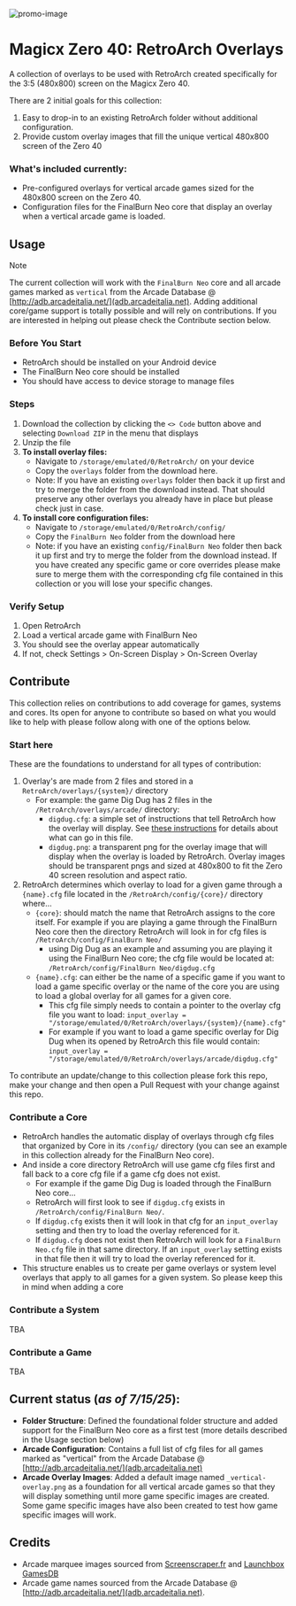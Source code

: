 ![promo-image](https://github.com/user-attachments/assets/9b889edc-90f8-457c-b804-c3802ac050ef)

# Magicx Zero 40: RetroArch Overlays

A collection of overlays to be used with RetroArch created specifically for the 3:5 (480x800) screen on the Magicx Zero 40.  

There are 2 initial goals for this collection:

1. Easy to drop-in to an existing RetroArch folder without additional configuration.
2. Provide custom overlay images that fill the unique vertical 480x800 screen of the Zero 40

### What's included currently:
- Pre-configured overlays for vertical arcade games sized for the 480x800 screen on the Zero 40.
- Configuration files for the FinalBurn Neo core that display an overlay when a vertical arcade game is loaded.

## Usage

> [!NOTE]  
> The current collection will work with the `FinalBurn Neo` core and all arcade games marked as `vertical` from the Arcade Database @ [http://adb.arcadeitalia.net/](adb.arcadeitalia.net).  Adding additional core/game support is totally possible and will rely on contributions.  If you are interested in helping out please check the Contribute section below.

### Before You Start
- RetroArch should be installed on your Android device
- The FinalBurn Neo core should be installed
- You should have access to device storage to manage files

### Steps

1. Download the collection by clicking the `<> Code` button above and selecting `Download ZIP` in the menu that displays
2. Unzip the file
3. **To install overlay files:**
   - Navigate to `/storage/emulated/0/RetroArch/` on your device
   - Copy the `overlays` folder from the download here.
   - Note: If you have an existing `overlays` folder then back it up first and try to merge the folder from the download instead. That should preserve any other overlays you already have in place but please check just in case.
4. **To install core configuration files:**
   - Navigate to `/storage/emulated/0/RetroArch/config/`
   - Copy the `FinalBurn Neo` folder from the download here
   - Note: if you have an existing `config/FinalBurn Neo` folder then back it up first and try to merge the folder from the download instead.  If you have created any specific game or core overrides please make sure to merge them with the corresponding cfg file contained in this collection or you will lose your specific changes.

### Verify Setup
1. Open RetroArch
2. Load a vertical arcade game with FinalBurn Neo
3. You should see the overlay appear automatically
4. If not, check Settings > On-Screen Display > On-Screen Overlay

## Contribute

This collection relies on contributions to add coverage for games, systems and cores. Its open for anyone to contribute so based on what you would like to help with please follow along with one of the options below.

### Start here

These are the foundations to understand for all types of contribution:

1. Overlay's are made from 2 files and stored in a `RetroArch/overlays/{system}/` directory
	- For example: the game Dig Dug has 2 files in the `/RetroArch/overlays/arcade/` directory:
		- `digdug.cfg`: a simple set of instructions that tell RetroArch how the overlay will display.  See [these instructions](https://docs.libretro.com/development/retroarch/input/overlay/#configuration) for details about what can go in this file.
		- `digdug.png`: a transparent png for the overlay image that will display when the overlay is loaded by RetroArch. Overlay images should be transparent pngs and sized at 480x800 to fit the Zero 40 screen resolution and aspect ratio.
2. RetroArch determines which overlay to load for a given game through a `{name}.cfg` file located in the `/RetroArch/config/{core}/` directory where...
	- `{core}`: should match the name that RetroArch assigns to the core itself. For example if you are playing a game through the FinalBurn Neo core then the directory RetroArch will look in for cfg files is `/RetroArch/config/FinalBurn Neo/`
		- using Dig Dug as an example and assuming you are playing it using the FinalBurn Neo core; the cfg file would be located at: `/RetroArch/config/FinalBurn Neo/digdug.cfg`
	- `{name}.cfg`: can either be the name of a specific game if you want to load a game specific overlay or the name of the core you are using to load a global overlay for all games for a given core.
		- This cfg file simply needs to contain a pointer to the overlay cfg file you want to load: `input_overlay = "/storage/emulated/0/RetroArch/overlays/{system}/{name}.cfg"`
		- For example if you want to load a game specific overlay for Dig Dug when its opened by RetroArch this file would contain: `input_overlay = "/storage/emulated/0/RetroArch/overlays/arcade/digdug.cfg"` 

To contribute an update/change to this collection please fork this repo, make your change and then open a Pull Request with your change against this repo.

### Contribute a Core

- RetroArch handles the automatic display of overlays through cfg files that organized by Core in its `/config/` directory (you can see an example in this collection already for the FinalBurn Neo core).
- And inside a core directory RetroArch will use game cfg files first and fall back to a core cfg file if a game cfg does not exist.  
	 - For example if the game Dig Dug is loaded through the FinalBurn Neo core...
	 - RetroArch will first look to see if `digdug.cfg` exists in `/RetroArch/config/FinalBurn Neo/`.  
	 - If  `digdug.cfg` exists then it will look in that cfg for an `input_overlay` setting and then try to load the overlay referenced for it.
	 - If `digdug.cfg` does not exist then RetroArch will look for a `FinalBurn Neo.cfg` file in that same directory.  If an `input_overlay` setting exists in that file then it will try to load the overlay referenced for it.
- This structure enables us to create per game overlays or system level overlays that apply to all games for a given system.  So please keep this in mind when adding a core

### Contribute a System

TBA

### Contribute a Game

TBA

## Current status (*as of 7/15/25*):

- **Folder Structure**: Defined the foundational folder structure and added support for the FinalBurn Neo core as a first test (more details described in the Usage section below)
- **Arcade Configuration**: Contains a full list of cfg files for all games marked as "vertical" from the Arcade Database @ [http://adb.arcadeitalia.net/](adb.arcadeitalia.net)
- **Arcade Overlay Images**: Added a default image named `_vertical-overlay.png` as a foundation for all vertical arcade games so that they will display something until more game specific images are created.  Some game specific images have also been created to test how game specific images will work.


## Credits

- Arcade marquee images sourced from [Screenscraper.fr](Screenscraper.fr) and [Launchbox GamesDB](https://gamesdb.launchbox-app.com/)
- Arcade game names sourced from the Arcade Database @ [http://adb.arcadeitalia.net/](adb.arcadeitalia.net).
